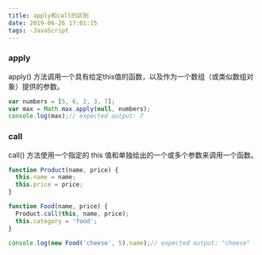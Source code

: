 ```yaml
---
title: apply和call的区别
date: 2019-06-26 17:01:15
tags: -JavaScript
---
```

### apply
apply() 方法调用一个具有给定this值的函数，以及作为一个数组（或类似数组对象）提供的参数。  
```js
var numbers = [5, 6, 2, 3, 7];
var max = Math.max.apply(null, numbers);
console.log(max);// expected output: 7
```
### call
call() 方法使用一个指定的 this 值和单独给出的一个或多个参数来调用一个函数。  
```js
function Product(name, price) {
  this.name = name;
  this.price = price;
}

function Food(name, price) {
  Product.call(this, name, price);
  this.category = 'food';
}

console.log(new Food('cheese', 5).name);// expected output: "cheese"
```